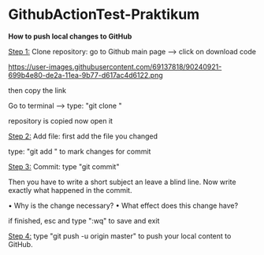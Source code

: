 # GithubActionTest-Praktikum

<b>How to push local changes to GitHub</b>

<ins>Step 1:</ins>
Clone repository:
go to Github main page --> click on download code

https://user-images.githubusercontent.com/69137818/90240921-699b4e80-de2a-11ea-9b77-d617ac4d6122.png

then copy the link

Go to terminal --> type: "git clone <the link you just copied>"
  
repository is copied now
open it

<ins>Step 2:</ins>
Add file:
first add the file you changed

type: "git add <your file>" to mark changes for commit
  
<ins>Step 3:</ins>
Commit:
type "git commit"

Then you have to write a short subject an leave a blind line.
Now write exactly what happened in the commit.

• Why is the change necessary?
• What effect does this change have?

if finished, esc and type ":wq" to save and exit

<ins>Step 4:</ins>
type "git push -u origin master" to push your local content to GitHub.




